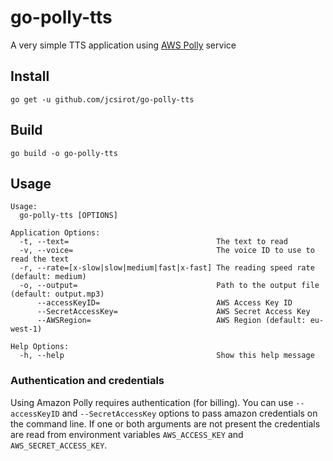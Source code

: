 # go-polly-tts
A very simple TTS application using [AWS Polly](https://aws.amazon.com/polly/) service

## Install

    go get -u github.com/jcsirot/go-polly-tts

## Build

    go build -o go-polly-tts

## Usage

``` plain
Usage:
  go-polly-tts [OPTIONS]

Application Options:
  -t, --text=                                 The text to read
  -v, --voice=                                The voice ID to use to read the text
  -r, --rate=[x-slow|slow|medium|fast|x-fast] The reading speed rate (default: medium)
  -o, --output=                               Path to the output file (default: output.mp3)
      --accessKeyID=                          AWS Access Key ID
      --SecretAccessKey=                      AWS Secret Access Key
      --AWSRegion=                            AWS Region (default: eu-west-1)

Help Options:
  -h, --help                                  Show this help message
```

### Authentication and credentials

Using Amazon Polly requires authentication (for billing). You can use `--accessKeyID` and `--SecretAccessKey` options to pass amazon credentials on the command line. If one or both arguments are not present the credentials are read from environment variables `AWS_ACCESS_KEY` and `AWS_SECRET_ACCESS_KEY`.

